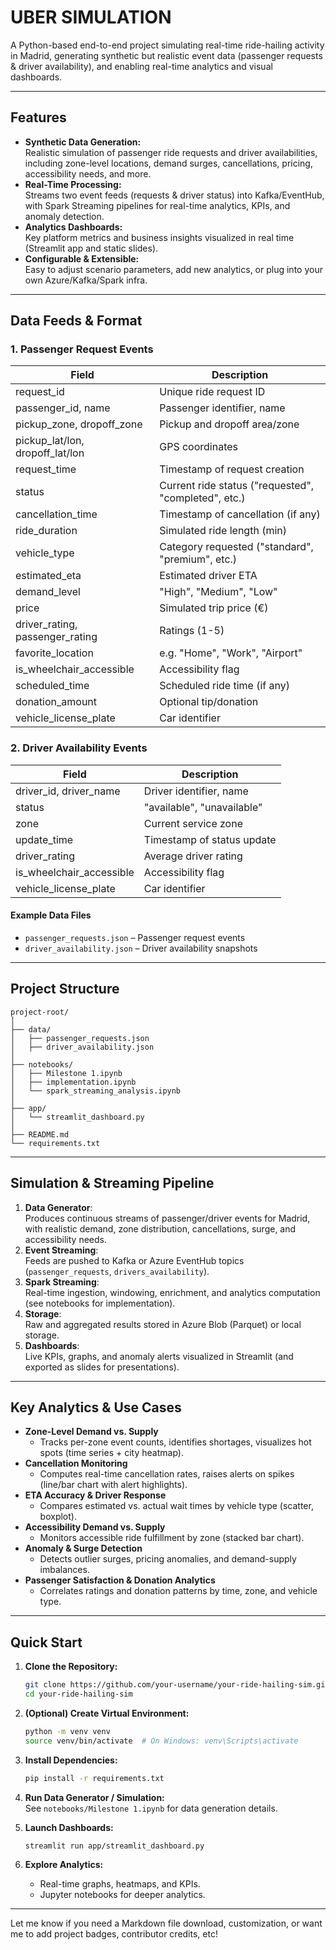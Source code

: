 # UBER SIMULATION

A Python-based end-to-end project simulating real-time ride-hailing activity in Madrid, generating synthetic but realistic event data (passenger requests & driver availability), and enabling real-time analytics and visual dashboards.

---

## Features

- **Synthetic Data Generation:**  
  Realistic simulation of passenger ride requests and driver availabilities, including zone-level locations, demand surges, cancellations, pricing, accessibility needs, and more.
- **Real-Time Processing:**  
  Streams two event feeds (requests & driver status) into Kafka/EventHub, with Spark Streaming pipelines for real-time analytics, KPIs, and anomaly detection.
- **Analytics Dashboards:**  
  Key platform metrics and business insights visualized in real time (Streamlit app and static slides).
- **Configurable & Extensible:**  
  Easy to adjust scenario parameters, add new analytics, or plug into your own Azure/Kafka/Spark infra.

---

## Data Feeds & Format

### 1. Passenger Request Events

| Field                  | Description                                   |
|------------------------|-----------------------------------------------|
| request_id             | Unique ride request ID                        |
| passenger_id, name     | Passenger identifier, name                    |
| pickup_zone, dropoff_zone | Pickup and dropoff area/zone              |
| pickup_lat/lon, dropoff_lat/lon | GPS coordinates                      |
| request_time           | Timestamp of request creation                 |
| status                 | Current ride status ("requested", "completed", etc.) |
| cancellation_time      | Timestamp of cancellation (if any)            |
| ride_duration          | Simulated ride length (min)                   |
| vehicle_type           | Category requested ("standard", "premium", etc.) |
| estimated_eta          | Estimated driver ETA                          |
| demand_level           | "High", "Medium", "Low"                       |
| price                  | Simulated trip price (€)                      |
| driver_rating, passenger_rating | Ratings (1-5)                      |
| favorite_location      | e.g. "Home", "Work", "Airport"                |
| is_wheelchair_accessible | Accessibility flag                          |
| scheduled_time         | Scheduled ride time (if any)                  |
| donation_amount        | Optional tip/donation                         |
| vehicle_license_plate  | Car identifier                                |

### 2. Driver Availability Events

| Field                   | Description                                  |
|-------------------------|----------------------------------------------|
| driver_id, driver_name  | Driver identifier, name                      |
| status                  | "available", "unavailable"                   |
| zone                    | Current service zone                         |
| update_time             | Timestamp of status update                   |
| driver_rating           | Average driver rating                        |
| is_wheelchair_accessible| Accessibility flag                           |
| vehicle_license_plate   | Car identifier                               |

#### Example Data Files

- `passenger_requests.json` – Passenger request events
- `driver_availability.json` – Driver availability snapshots

---

## Project Structure

```
project-root/
│
├── data/
│   ├── passenger_requests.json
│   ├── driver_availability.json
│
├── notebooks/
│   ├── Milestone 1.ipynb
│   ├── implementation.ipynb
│   └── spark_streaming_analysis.ipynb
│
├── app/
│   └── streamlit_dashboard.py
│
├── README.md
└── requirements.txt
```

---

## Simulation & Streaming Pipeline

1. **Data Generator**:  
   Produces continuous streams of passenger/driver events for Madrid, with realistic demand, zone distribution, cancellations, surge, and accessibility needs.
2. **Event Streaming**:  
   Feeds are pushed to Kafka or Azure EventHub topics (`passenger_requests`, `drivers_availability`).
3. **Spark Streaming**:  
   Real-time ingestion, windowing, enrichment, and analytics computation (see notebooks for implementation).
4. **Storage**:  
   Raw and aggregated results stored in Azure Blob (Parquet) or local storage.
5. **Dashboards**:  
   Live KPIs, graphs, and anomaly alerts visualized in Streamlit (and exported as slides for presentations).

---

## Key Analytics & Use Cases

- **Zone-Level Demand vs. Supply**  
  - Tracks per-zone event counts, identifies shortages, visualizes hot spots (time series + city heatmap).
- **Cancellation Monitoring**  
  - Computes real-time cancellation rates, raises alerts on spikes (line/bar chart with alert highlights).
- **ETA Accuracy & Driver Response**  
  - Compares estimated vs. actual wait times by vehicle type (scatter, boxplot).
- **Accessibility Demand vs. Supply**  
  - Monitors accessible ride fulfillment by zone (stacked bar chart).
- **Anomaly & Surge Detection**  
  - Detects outlier surges, pricing anomalies, and demand-supply imbalances.
- **Passenger Satisfaction & Donation Analytics**  
  - Correlates ratings and donation patterns by time, zone, and vehicle type.

---

## Quick Start

1. **Clone the Repository:**
    ```sh
    git clone https://github.com/your-username/your-ride-hailing-sim.git
    cd your-ride-hailing-sim
    ```
2. **(Optional) Create Virtual Environment:**
    ```sh
    python -m venv venv
    source venv/bin/activate  # On Windows: venv\Scripts\activate
    ```
3. **Install Dependencies:**
    ```sh
    pip install -r requirements.txt
    ```
4. **Run Data Generator / Simulation:**  
   See `notebooks/Milestone 1.ipynb` for data generation details.

5. **Launch Dashboards:**  
   ```sh
   streamlit run app/streamlit_dashboard.py
   ```

6. **Explore Analytics:**  
   - Real-time graphs, heatmaps, and KPIs.
   - Jupyter notebooks for deeper analytics.


---

Let me know if you need a Markdown file download, customization, or want me to add project badges, contributor credits, etc!


